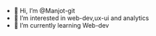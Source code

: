 - 👋 Hi, I’m @Manjot-git
- 👀 I’m interested in web-dev,ux-ui and analytics 
- 🌱 I’m currently learning Web-dev

<!---
Manjot-git/Manjot-git is a ✨ special ✨ repository because its `README.md` (this file) appears on your GitHub profile.
You can click the Preview link to take a look at your changes.
--->
